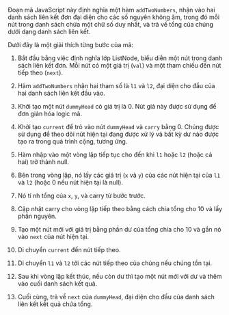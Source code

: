 Đoạn mã JavaScript này định nghĩa một hàm `addTwoNumbers`, nhận vào hai danh sách liên kết đơn đại diện cho các số nguyên không âm, trong đó mỗi nút trong danh sách chứa một chữ số duy nhất, và trả về tổng của chúng dưới dạng danh sách liên kết.

Dưới đây là một giải thích từng bước của mã:

1. Bắt đầu bằng việc định nghĩa lớp ListNode, biểu diễn một nút trong danh sách liên kết đơn. Mỗi nút có một giá trị (`val`) và một tham chiếu đến nút tiếp theo (`next`).

2. Hàm `addTwoNumbers` nhận hai tham số là `l1` và `l2`, đại diện cho đầu của hai danh sách liên kết đầu vào.

3. Khởi tạo một nút `dummyHead` có giá trị là 0. Nút giả này được sử dụng để đơn giản hóa logic mã.

4. Khởi tạo `current` để trỏ vào nút `dummyHead` và `carry` bằng 0. Chúng được sử dụng để theo dõi nút hiện tại đang được xử lý và bất kỳ dư nào được tạo ra trong quá trình cộng, tương ứng.

5. Hàm nhập vào một vòng lặp tiếp tục cho đến khi `l1` hoặc `l2` (hoặc cả hai) trở thành null.

6. Bên trong vòng lặp, nó lấy các giá trị (`x` và `y`) của các nút hiện tại của `l1` và `l2` (hoặc 0 nếu nút hiện tại là null).

7. Nó tí nh tổng của `x`, `y`, và carry từ bước trước.

8. Cập nhật carry cho vòng lặp tiếp theo bằng cách chia tổng cho 10 và lấy phần nguyên.

9. Tạo một nút mới với giá trị bằng phần dư của tổng chia cho 10 và gắn nó vào `next` của nút hiện tại.

10. Di chuyển `current` đến nút tiếp theo.

11. Di chuyển `l1` và `l2` tới các nút tiếp theo của chúng nếu chúng tồn tại.

12. Sau khi vòng lặp kết thúc, nếu còn dư thì tạo một nút mới với dư và thêm vào cuối danh sách kết quả.

13. Cuối cùng, trả về `next` của `dummyHead`, đại diện cho đầu của danh sách liên kết kết quả chứa tổng.

